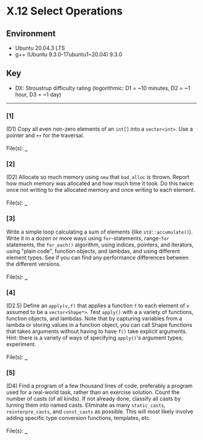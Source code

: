 # X.12 Select Operations

## Environment
- Ubuntu 20.04.3 LTS
- g++ (Ubuntu 9.3.0-17ubuntu1~20.04) 9.3.0

## Key
- DX: Stroustrup difficulty rating (logorithmic: D1 = ~10 minutes, D2 = ~1 hour, D3 = ~1 day)

---

### \[1\]
(D1) Copy all even non-zero elements of an `int[]` into a `vector<int>`. Use a pointer and `++` for the traversal.\
\
File(s): [`_`](./)

### \[2\]
(D2) Allocate so much memory using `new` that `bad_alloc` is thrown. Report how much memory was allocated and how much time it took. Do this twice: once not writing to the allocated memory and once writing to each element.\
\
File(s): [`_`](./)

### \[3\]
Write a simple loop calculating a sum of elements (like `std::accumulate()`). Write it in a dozen or more ways using `for`-statements, range-`for` statements, the `for_each()` algorithm, using indices, pointers, and iterators, using "plain code", function objects, and lambdas, and using different element types. See if you can find any performance differences between the different versions.\
\
File(s): [`_`](./)

### \[4\]
(D2.5) Define an `apply(v,f)` that applies a function `f` to each element of `v` assumed to be a `vector<Shape*>`. Test `apply()` with a a variety of functions, function objects, and lambdas. Note that by capturing variables from a lambda or storing values in a function object, you can call Shape functions that takes arguments without having to have `f()` take explicit arguments. Hint: there is a variety of ways of specifying `apply()`'s argument types; experiment.\
\
File(s): [`_`](./)

### \[5\]
(D4) Find a program of a few thousand lines of code, preferably a program used for a real-world task, rather than an exercise solution. Count the number of casts (of all kinds). If not already done, classify all casts by turning them into named casts. Eliminate as many `static_casts`, `reinterpre_casts`, and `const_casts` as possible. This will most likely involve adding specific type conversion functions, templates, etc.\
\
File(s): [`_`](./)
